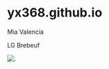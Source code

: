 # yx368.github.io
Mia Valencia

LG Brebeuf

![.](https://www.google.com/url?sa=i&url=https%3A%2F%2Fwww.pinterest.com%2Fpin%2F306174474643179902%2F&psig=AOvVaw0A7dDN0DRFGELUvzJfvKic&ust=1673655422911000&source=images&cd=vfe&ved=0CBAQjRxqFwoTCKjXpfaiw_wCFQAAAAAdAAAAABAD.jpg)
